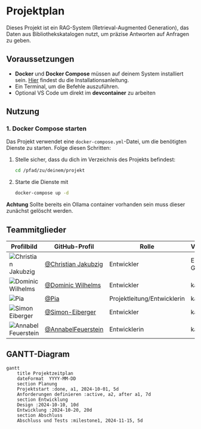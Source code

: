 # Projektplan

Dieses Projekt ist ein RAG-System (Retrieval-Augmented Generation), das Daten aus Bibliothekskatalogen nutzt, um präzise Antworten auf Anfragen zu geben.

## Voraussetzungen

- **Docker** und **Docker Compose** müssen auf deinem System installiert sein. [Hier](https://docs.docker.com/get-docker/) findest du die Installationsanleitung.
- Ein Terminal, um die Befehle auszuführen.
- Optional VS Code um direkt im **devcontainer** zu arbeiten

## Nutzung

### 1. Docker Compose starten
Das Projekt verwendet eine `docker-compose.yml`-Datei, um die benötigten Dienste zu starten. Folge diesen Schritten:

1. Stelle sicher, dass du dich im Verzeichnis des Projekts befindest:
   ```bash
   cd /pfad/zu/deinem/projekt

2. Starte die Dienste mit
   ```bash
   docker-compose up -d

**Achtung** Sollte bereits ein Ollama container vorhanden sein muss dieser zunächst gelöscht werden.

## Teammitglieder

| Profilbild | GitHub-Profil | Rolle | Verantwortlichkeit |
|------|-------|---------------|------------|
| ![Christian Jakubzig](https://github.com/ChristianJakubzig.png?size=50) | [@Christian Jakubzig](https://github.com/ChristianJakubzig) | Entwickler | Erstellen der Github Struktur
| ![Dominic Wilhelms](https://github.com/DominicWilhelms.png?size=50) | [@Dominic Wilhelms](https://github.com/DominicWilhelms) | Entwickler | ka. ^^
| ![Pia]() | [@Pia](https://github.com/piaspios) | Projektleitung/Entwicklerin | ka. ^^
| ![Simon Eiberger]() | [@Simon-Eiberger](https://github.com/Simon-Eiberger) | Entwickler | ka. ^^
| ![Annabel Feuerstein]() | [@AnnabelFeuerstein](https://github.com/AnnabelFeuerstein) | Entwicklerin | ka. ^^

## GANTT-Diagram

```mermaid
gantt
    title Projektzeitplan
    dateFormat  YYYY-MM-DD
    section Planung
    Projektstart :done, a1, 2024-10-01, 5d
    Anforderungen definieren :active, a2, after a1, 7d
    section Entwicklung
    Design :2024-10-10, 10d
    Entwicklung :2024-10-20, 20d
    section Abschluss
    Abschluss und Tests :milestone1, 2024-11-15, 5d


